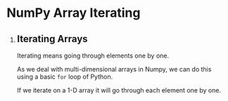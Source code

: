 # NumPy Array Iterating
<!DOCTYPE html>
<html>
<body>
    <ol>
        <li>
            <h2>Iterating Arrays</h2>
            <p>Iterating means going through elements one by one.</p>
            <p>As we deal with multi-dimensional arrays in Numpy, we can do this using a basic <code>for</code> loop of Python.</p>
            <p>If we iterate on a 1-D array it will go through each element one by one.</p>
        </li>
    </ol>
</body>
</html>